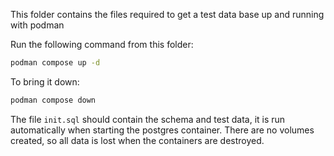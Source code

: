 This folder contains the files required to get a test data base up and running with podman

Run the following command from this folder:
```sh
podman compose up -d
```

To bring it down:
```sh
podman compose down
```

The file `init.sql` should contain the schema and test data, it is run automatically when starting the postgres container.
There are no volumes created, so all data is lost when the containers are destroyed.
